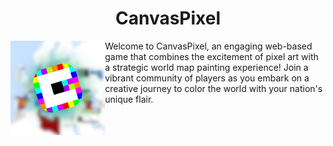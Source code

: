 <h1 align="center">CanvasPixel</h1>

<img src="promotions/cpn.jpeg" width="30%" align="left">

<p>
    Welcome to CanvasPixel, an engaging web-based game that combines the excitement of pixel art with a strategic world map painting experience! Join a vibrant community of players as you embark on a creative journey to color the world with your nation's unique flair.
</p>